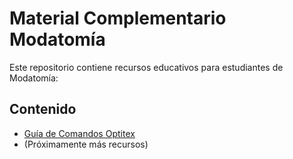 # Material Complementario Modatomía

Este repositorio contiene recursos educativos para estudiantes de Modatomía:

## Contenido

- [Guía de Comandos Optitex](guias/comandos-optitex/)
- (Próximamente más recursos)
